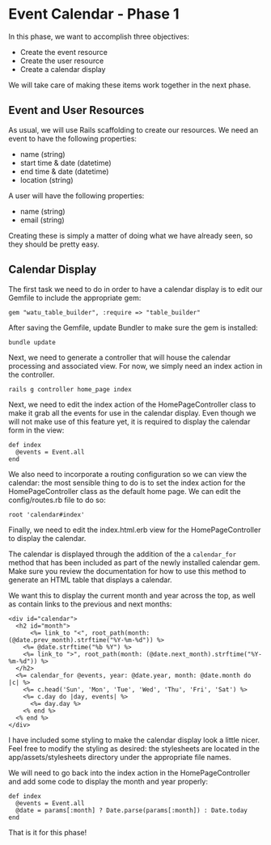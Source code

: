 # Event Calendar - Phase 1

In this phase, we want to accomplish three objectives:

- Create the event resource
- Create the user resource
- Create a calendar display

We will take care of making these items work together in the next phase.

## Event and User Resources

As usual, we will use Rails scaffolding to create our resources.  We need
an event to have the following properties:

- name (string)
- start time & date (datetime)
- end time & date (datetime)
- location (string)

A user will have the following properties:

- name (string)
- email (string)

Creating these is simply a matter of doing what we have already seen, so
they should be pretty easy.

## Calendar Display

The first task we need to do in order to have a calendar display is to
edit our Gemfile to include the appropriate gem:

`gem "watu_table_builder", :require => "table_builder"`

After saving the Gemfile, update Bundler to make sure the gem is
installed:

`bundle update`

Next, we need to generate a controller that will house the calendar
processing and associated view.  For now, we simply need an index action
in the controller.

`rails g controller home_page index`

Next, we need to edit the index action of the HomePageController class
to make it grab all the events for use in the calendar display.  Even
though we will not make use of this feature yet, it is required to
display the calendar form in the view:

```
def index
  @events = Event.all
end
```

We also need to incorporate a routing configuration so we can view the
calendar: the most sensible thing to do is to set the index action for
the HomePageController class as the default home page.  We can edit the
config/routes.rb file to do so:

`root 'calendar#index'`

Finally, we need to edit the index.html.erb view for the
HomePageController to display the calendar.

The calendar is displayed through the addition of the a `calendar_for`
method that has been included as part of the newly installed calendar
gem.  Make sure you review the documentation for how to use this method
to generate an HTML table that displays a calendar.

We want this to display the current month and year across the top, as
well as contain links to the previous and next months:

```
<div id="calendar">
  <h2 id="month">
      <%= link_to "<", root_path(month: (@date.prev_month).strftime("%Y-%m-%d")) %>
    <%= @date.strftime("%b %Y") %>
    <%= link_to ">", root_path(month: (@date.next_month).strftime("%Y-%m-%d")) %>
  </h2>
  <%= calendar_for @events, year: @date.year, month: @date.month do |c| %>
    <%= c.head('Sun', 'Mon', 'Tue', 'Wed', 'Thu', 'Fri', 'Sat') %>
    <%= c.day do |day, events| %>
      <%= day.day %>
    <% end %>
  <% end %>
</div>
```

I have included some styling to make the calendar display look a little
nicer.  Feel free to modify the styling as desired: the stylesheets are
located in the app/assets/stylesheets directory under the appropriate
file names.

We will need to go back into the index action in the HomePageController
and add some code to display the month and year properly:

```
def index
  @events = Event.all
  @date = params[:month] ? Date.parse(params[:month]) : Date.today
end
```

That is it for this phase!
